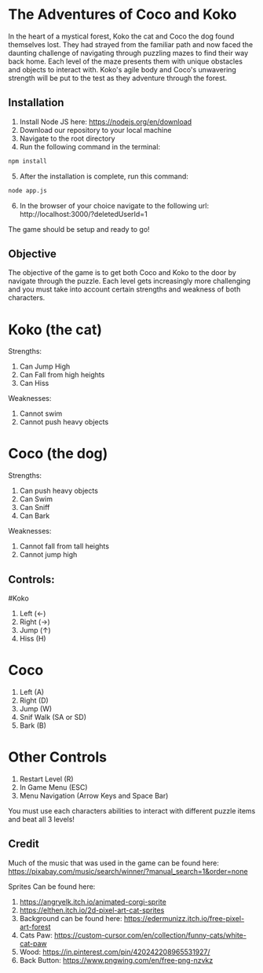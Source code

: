 # The Adventures of Coco and Koko

In the heart of a mystical forest, Koko the cat and Coco the dog found themselves lost. They had strayed from the familiar path and now faced the daunting challenge of navigating through puzzling mazes to find their way back home. Each level of the maze presents them with unique obstacles and objects to interact with. Koko's agile body and Coco's unwavering strength will be put to the test as they adventure through the forest. 

## Installation

1. Install Node JS here: https://nodejs.org/en/download
2. Download our repository to your local machine 
3. Navigate to the root directory
4. Run the following command in the terminal:

```bash
npm install
```
5. After the installation is complete, run this command:
```bash
node app.js
```
6. In the browser of your choice navigate to the following url: http://localhost:3000/?deletedUserId=1

The game should be setup and ready to go! 

## Objective
The objective of the game is to get both Coco and Koko to the door by navigate through the puzzle. Each level gets increasingly more challenging and you must take into account certain strengths and weakness of both characters. 

# Koko (the cat)
Strengths: 
1. Can Jump High
2. Can Fall from high heights
3. Can Hiss

Weaknesses:
1. Cannot swim
2. Cannot push heavy objects 

# Coco (the dog)
Strengths: 
1. Can push heavy objects
2. Can Swim
3. Can Sniff
4. Can Bark 

Weaknesses:
1. Cannot fall from tall heights
2. Cannot jump high

## Controls:

#Koko
1. Left (←)
2. Right (→)
3. Jump (↑)
4. Hiss (H)

# Coco
1. Left (A)
2. Right (D)
3. Jump (W)
4. Snif Walk (SA or SD)
5. Bark (B)

# Other Controls
1. Restart Level (R)
2. In Game Menu (ESC)
3. Menu Navigation (Arrow Keys and Space Bar)

You must use each characters abilities to interact with different puzzle items and beat all 3 levels!

## Credit

Much of the music that was used in the game can be found here: https://pixabay.com/music/search/winner/?manual_search=1&order=none

Sprites Can be found here: 
1. https://angryelk.itch.io/animated-corgi-sprite
2. https://elthen.itch.io/2d-pixel-art-cat-sprites
3. Background can be found here: https://edermunizz.itch.io/free-pixel-art-forest
4. Cats Paw: https://custom-cursor.com/en/collection/funny-cats/white-cat-paw
5. Wood: https://in.pinterest.com/pin/420242208965531927/
6. Back Button: https://www.pngwing.com/en/free-png-nzvkz

